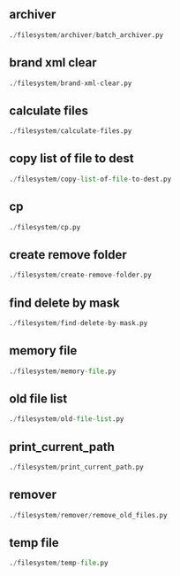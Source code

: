 
## archiver
```python
./filesystem/archiver/batch_archiver.py
```


## brand xml clear
```python
./filesystem/brand-xml-clear.py
```


## calculate files
```python
./filesystem/calculate-files.py
```


## copy list of file to dest
```python
./filesystem/copy-list-of-file-to-dest.py
```


## cp
```python
./filesystem/cp.py
```


## create remove folder
```python
./filesystem/create-remove-folder.py
```


## find delete by mask
```python
./filesystem/find-delete-by-mask.py
```


## memory file
```python
./filesystem/memory-file.py
```


## old file list
```python
./filesystem/old-file-list.py
```


## print_current_path
```python
./filesystem/print_current_path.py
```


## remover
```python
./filesystem/remover/remove_old_files.py
```


## temp file
```python
./filesystem/temp-file.py
```

